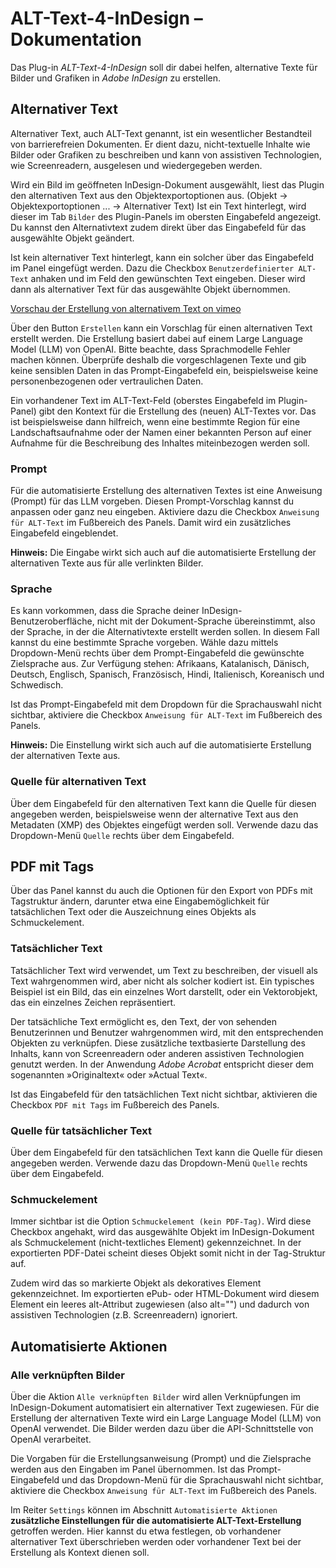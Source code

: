 # ALT-Text-4-InDesign – Dokumentation

Das Plug-in *ALT-Text-4-InDesign* soll dir dabei helfen, alternative Texte für Bilder und Grafiken in *Adobe InDesign* zu erstellen.

## Alternativer Text

Alternativer Text, auch ALT-Text genannt, ist ein wesentlicher Bestandteil von barrierefreien Dokumenten. Er dient dazu, nicht-textuelle Inhalte wie Bilder oder Grafiken zu beschreiben und kann von assistiven Technologien, wie Screenreadern, ausgelesen und wiedergegeben werden.

Wird ein Bild im geöffneten InDesign-Dokument ausgewählt, liest das Plugin den alternativen Text aus den Objektexportoptionen aus. (Objekt → Objektexportoptionen ...  → Alternativer Text) Ist ein Text hinterlegt, wird dieser im Tab `Bilder` des Plugin-Panels im obersten Eingabefeld angezeigt. Du kannst den Alternativtext zudem direkt über das Eingabefeld für das ausgewählte Objekt geändert.

Ist kein alternativer Text hinterlegt, kann ein solcher über das Eingabefeld im Panel eingefügt werden. Dazu die Checkbox `Benutzerdefinierter ALT-Text` anhaken und im Feld den gewünschten Text eingeben. Dieser wird dann als alternativer Text für das ausgewählte Objekt übernommen.

[Vorschau der Erstellung von alternativem Text on vimeo](https://vimeo.com/1026952093)

Über den Button `Erstellen` kann ein Vorschlag für einen alternativen Text erstellt werden. Die Erstellung basiert dabei auf einem Large Language Model (LLM) von OpenAI. Bitte beachte, dass Sprachmodelle Fehler machen können. Überprüfe deshalb die vorgeschlagenen Texte und gib keine sensiblen Daten in das Prompt-Eingabefeld ein, beispielsweise keine personenbezogenen oder vertraulichen Daten.

Ein vorhandener Text im ALT-Text-Feld (oberstes Eingabefeld im Plugin-Panel) gibt den Kontext für die Erstellung des (neuen) ALT-Textes vor. Das ist beispielsweise dann hilfreich, wenn eine bestimmte Region für eine Landschaftsaufnahme oder der Namen einer bekannten Person auf einer Aufnahme für die Beschreibung des Inhaltes miteinbezogen werden soll.

### Prompt

Für die automatisierte Erstellung des alternativen Textes ist eine Anweisung (Prompt) für das LLM vorgeben. Diesen Prompt-Vorschlag kannst du anpassen oder ganz neu eingeben. Aktiviere dazu die Checkbox `Anweisung für ALT-Text` im Fußbereich des Panels. Damit wird ein zusätzliches Eingabefeld eingeblendet.

**Hinweis:** Die Eingabe wirkt sich auch auf die automatisierte Erstellung der alternativen Texte aus für alle verlinkten Bilder.

### Sprache

Es kann vorkommen, dass die Sprache deiner InDesign-Benutzeroberfläche, nicht mit der Dokument-Sprache übereinstimmt, also der Sprache, in der die Alternativtexte erstellt werden sollen. In diesem Fall kannst du eine bestimmte Sprache vorgeben. Wähle dazu mittels Dropdown-Menü rechts über dem Prompt-Eingabefeld die gewünschte Zielsprache aus. Zur Verfügung stehen: Afrikaans, Katalanisch, Dänisch, Deutsch, Englisch, Spanisch, Französisch, Hindi, Italienisch, Koreanisch und Schwedisch.

Ist das Prompt-Eingabefeld mit dem Dropdown für die Sprachauswahl nicht sichtbar, aktiviere die Checkbox `Anweisung für ALT-Text` im Fußbereich des Panels. 

**Hinweis:** Die Einstellung wirkt sich auch auf die automatisierte Erstellung der alternativen Texte aus.

### Quelle für alternativen Text

Über dem Eingabefeld für den alternativen Text kann die Quelle für diesen angegeben werden, beispielsweise wenn der alternative Text aus den Metadaten (XMP) des Objektes eingefügt werden soll. Verwende dazu das Dropdown-Menü `Quelle` rechts über dem Eingabefeld.

## PDF mit Tags

Über das Panel kannst du auch die Optionen für den Export von PDFs mit Tagstruktur ändern, darunter etwa eine Eingabemöglichkeit für tatsächlichen Text oder die Auszeichnung eines Objekts als Schmuckelement.

### Tatsächlicher Text

Tatsächlicher Text wird verwendet, um Text zu beschreiben, der visuell als Text wahrgenommen wird, aber nicht als solcher kodiert ist. Ein typisches Beispiel ist ein Bild, das ein einzelnes Wort darstellt, oder ein Vektorobjekt, das ein einzelnes Zeichen repräsentiert. 

Der tatsächliche Text ermöglicht es, den Text, der von sehenden Benutzerinnen und Benutzer wahrgenommen wird, mit den entsprechenden Objekten zu verknüpfen. Diese zusätzliche textbasierte Darstellung des Inhalts, kann von Screenreadern oder anderen assistiven Technologien genutzt werden. In der Anwendung *Adobe Acrobat* entspricht dieser dem sogenannten »Originaltext« oder »Actual Text«. 

Ist das Eingabefeld für den tatsächlichen Text nicht sichtbar, aktivieren die Checkbox `PDF mit Tags` im Fußbereich des Panels.

### Quelle für tatsächlicher Text

Über dem Eingabefeld für den tatsächlichen Text kann die Quelle für diesen angegeben werden. Verwende dazu das Dropdown-Menü `Quelle` rechts über dem Eingabefeld.

### Schmuckelement

Immer sichtbar ist die Option `Schmuckelement (kein PDF-Tag)`. Wird diese Checkbox angehakt, wird das ausgewählte Objekt im InDesign-Dokument als Schmuckelement (nicht-textliches Element) gekennzeichnet. In der exportierten PDF-Datei scheint dieses Objekt somit nicht in der Tag-Struktur auf.

Zudem wird das so markierte Objekt als dekoratives Element gekennzeichnet. Im exportierten ePub- oder HTML-Dokument wird diesem Element ein leeres alt-Attribut zugewiesen (also alt="") und dadurch von assistiven Technologien (z.B. Screenreadern) ignoriert.   

## Automatisierte Aktionen
### Alle verknüpften Bilder

Über die Aktion `Alle verknüpften Bilder` wird allen Verknüpfungen im InDesign-Dokument automatisiert ein alternativer Text zugewiesen. Für die Erstellung der alternativen Texte wird ein Large Language Model (LLM) von OpenAI verwendet. Die Bilder werden dazu über die API-Schnittstelle von OpenAI verarbeitet.

Die Vorgaben für die Erstellungsanweisung (Prompt) und die Zielsprache werden aus den Eingaben im Panel übernommen. Ist das Prompt-Eingabefeld und das Dropdown-Menü für die Sprachauswahl nicht sichtbar, aktiviere die Checkbox `Anweisung für ALT-Text` im Fußbereich des Panels.

Im Reiter `Settings` können im Abschnitt `Automatisierte Aktionen` **zusätzliche Einstellungen für die automatisierte ALT-Text-Erstellung** getroffen werden. Hier kannst du etwa festlegen, ob vorhandener alternativer Text überschrieben werden oder vorhandener Text bei der Erstellung als Kontext dienen soll. 